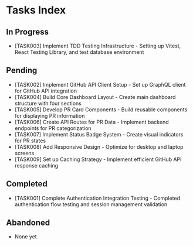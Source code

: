 # Tasks Index

## In Progress
- [TASK003] Implement TDD Testing Infrastructure - Setting up Vitest, React Testing Library, and test database environment

## Pending
- [TASK002] Implement GitHub API Client Setup - Set up GraphQL client for GitHub API integration
- [TASK004] Build Core Dashboard Layout - Create main dashboard structure with four sections
- [TASK005] Develop PR Card Components - Build reusable components for displaying PR information
- [TASK006] Create API Routes for PR Data - Implement backend endpoints for PR categorization
- [TASK007] Implement Status Badge System - Create visual indicators for PR states
- [TASK008] Add Responsive Design - Optimize for desktop and laptop screens
- [TASK009] Set up Caching Strategy - Implement efficient GitHub API response caching

## Completed
- [TASK001] Complete Authentication Integration Testing - Completed authentication flow testing and session management validation

## Abandoned
- None yet
